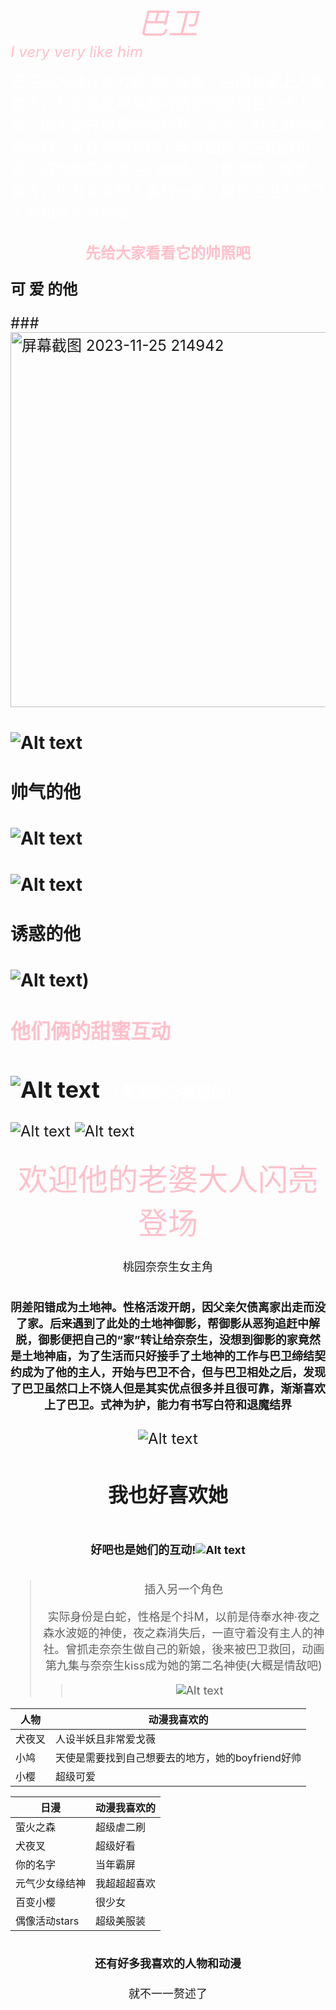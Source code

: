 *<div align='center'>
<font size=10 color=pink>巴卫</font></div><font size=5 color=pink>I very very like him</font>*

<font size=5 color=white>巴卫原为战斗能力极强的妖狐，后因为爱上人类女子，与堕落之神黑磨缔结契约而想要变成人类，因未能完成契约受到死亡诅咒，为土地神御影所救，并在他的安排下与桃园奈奈生相遇相恋，成为桃园奈奈生的神使。个性傲娇、腹黑、毒舌，也有温柔和人妻的一面，最终巴卫变成了人类和奈奈生结婚</font>
## <div align='center' ><font size=5 color=pink>先给大家看看它的帅照吧</font>
### <font size=5>可 爱 的他
###<img width="600" alt="屏幕截图 2023-11-25 214942" src="https://github.com/shmily-lab/-/assets/152006212/e027c5e2-c340-4606-92bb-f0a2979ee7e3">


###  ![Alt text](923c21eb6768bb1d69ab6948b8f637e3.gif)
### 帅气的他
###   ![Alt text](3668c911c4ecbf99a61b51a12fd57c47.jpeg)
### ![Alt text](af7b3aece2ee0feefdb27b66416614df-1.jpeg)
### 诱惑的他
###    ![Alt text](583d0c23c0824be16ba3fc6340941149.jpeg))
### <font size=6 color=pink>他们俩的甜蜜互动</font>
## ![Alt text](a407917c2929905fc64c693b3ca6b7d2-1.gif) <font size=5 color=white>（老夫的心被甜化）</font>
![Alt text](43de01fc45e2c557164b219357bef697.gif)
![Alt text](e2dde49787cd026a90c5c435400ce4c7.gif)

<div align='center' ><font size=10 color=pink>欢迎他的老婆大人闪亮登场</font>


<font size=4>桃园奈奈生女主角
### 阴差阳错成为土地神。性格活泼开朗，因父亲欠债离家出走而没了家。后来遇到了此处的土地神御影，帮御影从恶狗追赶中解脱，御影便把自己的“家”转让给奈奈生，没想到御影的家竟然是土地神庙，为了生活而只好接手了土地神的工作与巴卫缔结契约成为了他的主人，开始与巴卫不合，但与巴卫相处之后，发现了巴卫虽然口上不饶人但是其实优点很多并且很可靠，渐渐喜欢上了巴卫。式神为护，能力有书写白符和退魔结界</font>
![Alt text](<屏幕截图 2023-11-25 235605.png>)
## <font size=6>我也好喜欢她


### <font size=4>好吧也是她们的互动!![Alt text](340463328296f1d3712ba0664f8b0eef.gif)
> 插入另一个角色
> 
> 实际身份是白蛇，性格是个抖M，以前是侍奉水神·夜之森水波姬的神使，夜之森消失后，一直守着没有主人的神社。曾抓走奈奈生做自己的新娘，後来被巴卫救回，动画第九集与奈奈生kiss成为她的第二名神使(大概是情敌吧)
>>![Alt text](<屏幕截图 2023-11-25 235258.png>)
 </style>



|人物 | 动漫我喜欢的 |
| --- | ------------ |
|犬夜叉|人设半妖且非常爱戈薇|
|小鸠|天使是需要找到自己想要去的地方，她的boyfriend好帅|
小樱|超级可爱

| 日漫 | 动漫我喜欢的 |
| --- | ------------ |
|萤火之森|超级虐二刷|
犬夜叉 |超级好看
你的名字|当年霸屏
元气少女缘结神|我超超超喜欢
百变小樱|很少女
偶像活动stars|超级美服装





##  <font size=4>还有好多我喜欢的人物和动漫
 就不一一赘述了</font>











